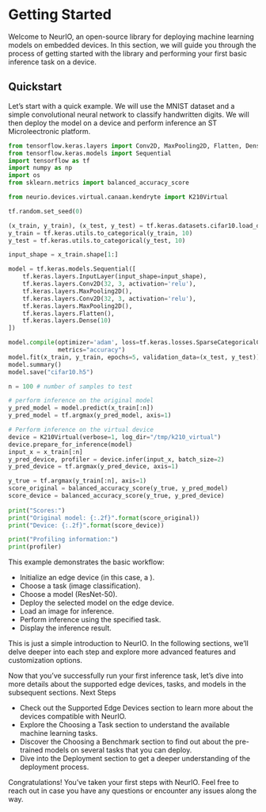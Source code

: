 # Getting Started

Welcome to NeurIO, an open-source library for deploying machine learning models on embedded devices. In this section, we will guide you through the process of getting started with the library and performing your first basic inference task on a device.


## Quickstart

Let’s start with a quick example. We will use the MNIST dataset and a simple convolutional neural network to classify handwritten digits. We will then deploy the model on a device and perform inference an ST Microleectronic platform.

```python
from tensorflow.keras.layers import Conv2D, MaxPooling2D, Flatten, Dense
from tensorflow.keras.models import Sequential
import tensorflow as tf
import numpy as np
import os
from sklearn.metrics import balanced_accuracy_score

from neurio.devices.virtual.canaan.kendryte import K210Virtual

tf.random.set_seed(0)

(x_train, y_train), (x_test, y_test) = tf.keras.datasets.cifar10.load_data()
y_train = tf.keras.utils.to_categorical(y_train, 10)
y_test = tf.keras.utils.to_categorical(y_test, 10)

input_shape = x_train.shape[1:]

model = tf.keras.models.Sequential([
    tf.keras.layers.InputLayer(input_shape=input_shape),
    tf.keras.layers.Conv2D(32, 3, activation='relu'),
    tf.keras.layers.MaxPooling2D(),
    tf.keras.layers.Conv2D(32, 3, activation='relu'),
    tf.keras.layers.MaxPooling2D(),
    tf.keras.layers.Flatten(),
    tf.keras.layers.Dense(10)
])

model.compile(optimizer='adam', loss=tf.keras.losses.SparseCategoricalCrossentropy(from_logits=True),
              metrics="accuracy")
model.fit(x_train, y_train, epochs=5, validation_data=(x_test, y_test))
model.summary()
model.save("cifar10.h5")

n = 100 # number of samples to test

# perform inference on the original model
y_pred_model = model.predict(x_train[:n])
y_pred_model = tf.argmax(y_pred_model, axis=1)

# Perform inference on the virtual device
device = K210Virtual(verbose=1, log_dir="/tmp/k210_virtual")
device.prepare_for_inference(model)
input_x = x_train[:n]
y_pred_device, profiler = device.infer(input_x, batch_size=2)
y_pred_device = tf.argmax(y_pred_device, axis=1)

y_true = tf.argmax(y_train[:n], axis=1)
score_original = balanced_accuracy_score(y_true, y_pred_model)
score_device = balanced_accuracy_score(y_true, y_pred_device)
    
print("Scores:")
print("Original model: {:.2f}".format(score_original))
print("Device: {:.2f}".format(score_device))

print("Profiling information:")
print(profiler)
```

This example demonstrates the basic workflow:

- Initialize an edge device (in this case, a ).
- Choose a task (image classification).
- Choose a model (ResNet-50).
- Deploy the selected model on the edge device.
- Load an image for inference.
- Perform inference using the specified task.
- Display the inference result.

This is just a simple introduction to NeurIO. In the following sections, we’ll delve deeper into each step and explore more advanced features and customization options.

Now that you’ve successfully run your first inference task, let’s dive into more details about the supported edge devices, tasks, and models in the subsequent sections. Next Steps

- Check out the Supported Edge Devices section to learn more about the devices compatible with NeurIO.
- Explore the Choosing a Task section to understand the available machine learning tasks.
- Discover the Choosing a Benchmark section to find out about the pre-trained models on several tasks that you can deploy.
- Dive into the Deployment section to get a deeper understanding of the deployment process.

Congratulations! You’ve taken your first steps with NeurIO. Feel free to reach out in case you have any questions or encounter any issues along the way.